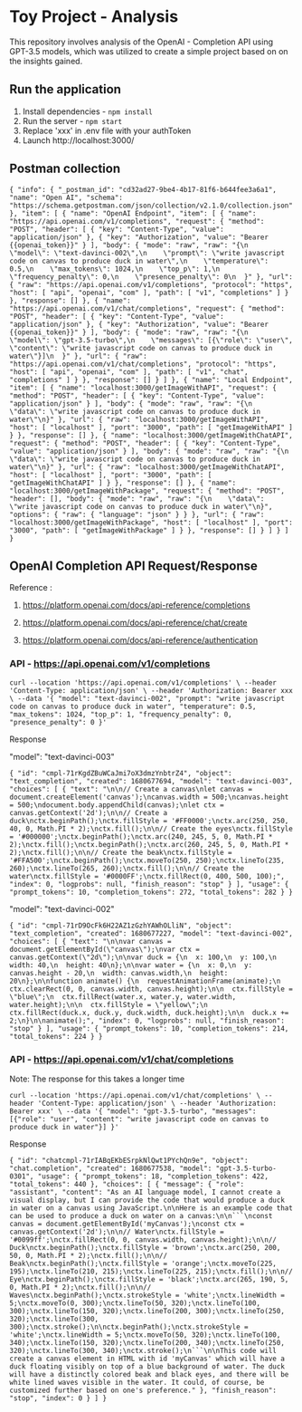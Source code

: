 # Toy Project - Analysis 

This repository involves analysis of the OpenAI - Completion API using GPT-3.5 models, which was utilized to create a simple project based on on the insights gained.

## Run the application

1. Install dependencies - `npm install`
2. Run the server - `npm start`
3. Replace 'xxx' in .env file with your authToken 
4. Launch http://localhost:3000/

## Postman collection

`{
	"info": {
		"_postman_id": "cd32ad27-9be4-4b17-81f6-b644fee3a6a1",
		"name": "Open AI",
		"schema": "https://schema.getpostman.com/json/collection/v2.1.0/collection.json"
	},
	"item": [
		{
			"name": "OpenAI Endpoint",
			"item": [
				{
					"name": "https://api.openai.com/v1/completions",
					"request": {
						"method": "POST",
						"header": [
							{
								"key": "Content-Type",
								"value": "application/json"
							},
							{
								"key": "Authorization",
								"value": "Bearer {{openai_token}}"
							}
						],
						"body": {
							"mode": "raw",
							"raw": "{\n    \"model\": \"text-davinci-002\",\n    \"prompt\": \"write javascript code on canvas to produce duck in water\",\n    \"temperature\": 0.5,\n    \"max_tokens\": 1024,\n    \"top_p\": 1,\n    \"frequency_penalty\": 0,\n    \"presence_penalty\": 0\n  }"
						},
						"url": {
							"raw": "https://api.openai.com/v1/completions",
							"protocol": "https",
							"host": [
								"api",
								"openai",
								"com"
							],
							"path": [
								"v1",
								"completions"
							]
						}
					},
					"response": []
				},
				{
					"name": "https://api.openai.com/v1/chat/completions",
					"request": {
						"method": "POST",
						"header": [
							{
								"key": "Content-Type",
								"value": "application/json"
							},
							{
								"key": "Authorization",
								"value": "Bearer {{openai_token}}"
							}
						],
						"body": {
							"mode": "raw",
							"raw": "{\n    \"model\": \"gpt-3.5-turbo\",\n    \"messages\": [{\"role\": \"user\", \"content\": \"write javascript code on canvas to produce duck in water\"}]\n  }"
						},
						"url": {
							"raw": "https://api.openai.com/v1/chat/completions",
							"protocol": "https",
							"host": [
								"api",
								"openai",
								"com"
							],
							"path": [
								"v1",
								"chat",
								"completions"
							]
						}
					},
					"response": []
				}
			]
		},
		{
			"name": "Local Endpoint",
			"item": [
				{
					"name": "localhost:3000/getImageWithAPI",
					"request": {
						"method": "POST",
						"header": [
							{
								"key": "Content-Type",
								"value": "application/json"
							}
						],
						"body": {
							"mode": "raw",
							"raw": "{\n    \"data\": \"write javascript code on canvas to produce duck in water\"\n}"
						},
						"url": {
							"raw": "localhost:3000/getImageWithAPI",
							"host": [
								"localhost"
							],
							"port": "3000",
							"path": [
								"getImageWithAPI"
							]
						}
					},
					"response": []
				},
				{
					"name": "localhost:3000/getImageWithChatAPI",
					"request": {
						"method": "POST",
						"header": [
							{
								"key": "Content-Type",
								"value": "application/json"
							}
						],
						"body": {
							"mode": "raw",
							"raw": "{\n    \"data\": \"write javascript code on canvas to produce duck in water\"\n}"
						},
						"url": {
							"raw": "localhost:3000/getImageWithChatAPI",
							"host": [
								"localhost"
							],
							"port": "3000",
							"path": [
								"getImageWithChatAPI"
							]
						}
					},
					"response": []
				},
				{
					"name": "localhost:3000/getImageWithPackage",
					"request": {
						"method": "POST",
						"header": [],
						"body": {
							"mode": "raw",
							"raw": "{\n    \"data\": \"write javascript code on canvas to produce duck in water\"\n}",
							"options": {
								"raw": {
									"language": "json"
								}
							}
						},
						"url": {
							"raw": "localhost:3000/getImageWithPackage",
							"host": [
								"localhost"
							],
							"port": "3000",
							"path": [
								"getImageWithPackage"
							]
						}
					},
					"response": []
				}
			]
		}
	]
}`

## OpenAI Completion API Request/Response

Reference : 

1. https://platform.openai.com/docs/api-reference/completions

2. https://platform.openai.com/docs/api-reference/chat/create

3. https://platform.openai.com/docs/api-reference/authentication


### API - https://api.openai.com/v1/completions

`curl --location 'https://api.openai.com/v1/completions' \
--header 'Content-Type: application/json' \
--header 'Authorization: Bearer xxx \
--data '{
    "model": "text-davinci-002",
    "prompt": "write javascript code on canvas to produce duck in water",
    "temperature": 0.5,
    "max_tokens": 1024,
    "top_p": 1,
    "frequency_penalty": 0,
    "presence_penalty": 0
  }'`


Response 

"model": "text-davinci-003"

`{
    "id": "cmpl-71rKgdZBuWCaJmi7oX3dmzYnbtrZ4",
    "object": "text_completion",
    "created": 1680677694,
    "model": "text-davinci-003",
    "choices": [
        {
            "text": "\n\n// Create a canvas\nlet canvas = document.createElement('canvas');\ncanvas.width = 500;\ncanvas.height = 500;\ndocument.body.appendChild(canvas);\nlet ctx = canvas.getContext('2d');\n\n// Create a duck\nctx.beginPath();\nctx.fillStyle = '#FF0000';\nctx.arc(250, 250, 40, 0, Math.PI * 2);\nctx.fill();\n\n// Create the eyes\nctx.fillStyle = '#000000';\nctx.beginPath();\nctx.arc(240, 245, 5, 0, Math.PI * 2);\nctx.fill();\nctx.beginPath();\nctx.arc(260, 245, 5, 0, Math.PI * 2);\nctx.fill();\n\n// Create the beak\nctx.fillStyle = '#FFA500';\nctx.beginPath();\nctx.moveTo(250, 250);\nctx.lineTo(235, 260);\nctx.lineTo(265, 260);\nctx.fill();\n\n// Create the water\nctx.fillStyle = '#0000FF';\nctx.fillRect(0, 400, 500, 100);",
            "index": 0,
            "logprobs": null,
            "finish_reason": "stop"
        }
    ],
    "usage": {
        "prompt_tokens": 10,
        "completion_tokens": 272,
        "total_tokens": 282
    }
}`


"model": "text-davinci-002"

`{
    "id": "cmpl-71rD9OcFk6H22AZ1zGzhYAWhOLliN",
    "object": "text_completion",
    "created": 1680677227,
    "model": "text-davinci-002",
    "choices": [
        {
            "text": "\n\nvar canvas = document.getElementById(\"canvas\");\nvar ctx = canvas.getContext(\"2d\");\n\nvar duck = {\n  x: 100,\n  y: 100,\n  width: 40,\n  height: 40\n};\n\nvar water = {\n  x: 0,\n  y: canvas.height - 20,\n  width: canvas.width,\n  height: 20\n};\n\nfunction animate() {\n  requestAnimationFrame(animate);\n  ctx.clearRect(0, 0, canvas.width, canvas.height);\n\n  ctx.fillStyle = \"blue\";\n  ctx.fillRect(water.x, water.y, water.width, water.height);\n\n  ctx.fillStyle = \"yellow\";\n  ctx.fillRect(duck.x, duck.y, duck.width, duck.height);\n\n  duck.x += 2;\n}\n\nanimate();",
            "index": 0,
            "logprobs": null,
            "finish_reason": "stop"
        }
    ],
    "usage": {
        "prompt_tokens": 10,
        "completion_tokens": 214,
        "total_tokens": 224
    }
}`


### API - https://api.openai.com/v1/chat/completions

Note: The response for this takes a longer time

`curl --location 'https://api.openai.com/v1/chat/completions' \
--header 'Content-Type: application/json' \
--header 'Authorization: Bearer xxx' \
--data '{
    "model": "gpt-3.5-turbo",
    "messages": [{"role": "user", "content": "write javascript code on canvas to produce duck in water"}]
  }'`

Response 

`{
    "id": "chatcmpl-71rIABqEKbESrpkNlQwt1PYchQn9e",
    "object": "chat.completion",
    "created": 1680677538,
    "model": "gpt-3.5-turbo-0301",
    "usage": {
        "prompt_tokens": 18,
        "completion_tokens": 422,
        "total_tokens": 440
    },
    "choices": [
        {
            "message": {
                "role": "assistant",
                "content": "As an AI language model, I cannot create a visual display, but I can provide the code that would produce a duck in water on a canvas using JavaScript.\n\nHere is an example code that can be used to produce a duck on water on a canvas:\n\n```\nconst canvas = document.getElementById('myCanvas');\nconst ctx = canvas.getContext('2d');\n\n// Water\nctx.fillStyle = '#0099ff';\nctx.fillRect(0, 0, canvas.width, canvas.height);\n\n// Duck\nctx.beginPath();\nctx.fillStyle = 'brown';\nctx.arc(250, 200, 50, 0, Math.PI * 2);\nctx.fill();\n\n// Beak\nctx.beginPath();\nctx.fillStyle = 'orange';\nctx.moveTo(225, 195);\nctx.lineTo(210, 215);\nctx.lineTo(225, 215);\nctx.fill();\n\n// Eye\nctx.beginPath();\nctx.fillStyle = 'black';\nctx.arc(265, 190, 5, 0, Math.PI * 2);\nctx.fill();\n\n// Waves\nctx.beginPath();\nctx.strokeStyle = 'white';\nctx.lineWidth = 5;\nctx.moveTo(0, 300);\nctx.lineTo(50, 320);\nctx.lineTo(100, 300);\nctx.lineTo(150, 320);\nctx.lineTo(200, 300);\nctx.lineTo(250, 320);\nctx.lineTo(300, 300);\nctx.stroke();\n\nctx.beginPath();\nctx.strokeStyle = 'white';\nctx.lineWidth = 5;\nctx.moveTo(50, 320);\nctx.lineTo(100, 340);\nctx.lineTo(150, 320);\nctx.lineTo(200, 340);\nctx.lineTo(250, 320);\nctx.lineTo(300, 340);\nctx.stroke();\n```\n\nThis code will create a canvas element in HTML with id 'myCanvas' which will have a duck floating visibly on top of a blue background of water. The duck will have a distinctly colored beak and black eyes, and there will be white lined waves visible in the water. It could, of course, be customized further based on one's preference."
            },
            "finish_reason": "stop",
            "index": 0
        }
    ]
}`


